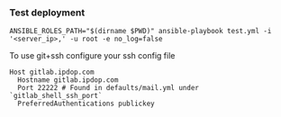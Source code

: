 ### Test deployment

```
ANSIBLE_ROLES_PATH="$(dirname $PWD)" ansible-playbook test.yml -i '<server_ip>,' -u root -e no_log=false
```

To use git+ssh configure your ssh config file
```
Host gitlab.ipdop.com
  Hostname gitlab.ipdop.com
  Port 22222 # Found in defaults/mail.yml under `gitlab_shell_ssh_port`
  PreferredAuthentications publickey
```
